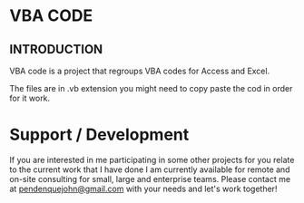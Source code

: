 # VBA CODE

## INTRODUCTION
VBA code is a project that regroups VBA codes for Access and Excel.

The files are in .vb extension you might need to copy paste the cod in order for it work.

# Support / Development

If you are interested in me participating in some other projects for you relate to the current work that I have done I am currently available for remote and on-site consulting for small, large and enterprise teams. Please contact me at pendenquejohn@gmail.com with your needs and let's work together!

